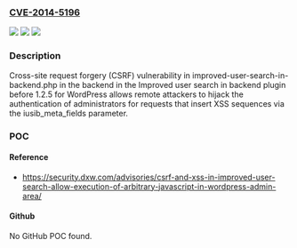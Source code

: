 ### [CVE-2014-5196](https://cve.mitre.org/cgi-bin/cvename.cgi?name=CVE-2014-5196)
![](https://img.shields.io/static/v1?label=Product&message=n%2Fa&color=blue)
![](https://img.shields.io/static/v1?label=Version&message=n%2Fa&color=blue)
![](https://img.shields.io/static/v1?label=Vulnerability&message=n%2Fa&color=brighgreen)

### Description

Cross-site request forgery (CSRF) vulnerability in improved-user-search-in-backend.php in the backend in the Improved user search in backend plugin before 1.2.5 for WordPress allows remote attackers to hijack the authentication of administrators for requests that insert XSS sequences via the iusib_meta_fields parameter.

### POC

#### Reference
- https://security.dxw.com/advisories/csrf-and-xss-in-improved-user-search-allow-execution-of-arbitrary-javascript-in-wordpress-admin-area/

#### Github
No GitHub POC found.

